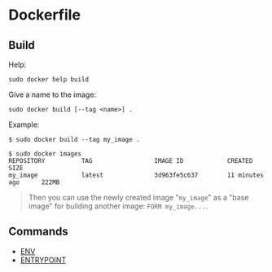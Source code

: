 # Dockerfile

## Build

Help:

    sudo docker help build

Give a name to the image:

    sudo docker build [--tag <name>] .

Example:

    $ sudo docker build --tag my_image .

    $ sudo docker images
    REPOSITORY          TAG                 IMAGE ID            CREATED             SIZE
    my_image            latest              3d963fe5c637        11 minutes ago      222MB

> Then you can use the newly created image "`my_image`" as a "base image" for building another image: `FORM my_image...`.

## Commands

* [ENV](env.md)
* [ENTRYPOINT](entrypoint.md)


